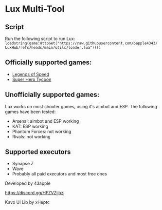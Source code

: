 # Lux Multi-Tool

## Script
Run the following script to run Lux:
```loadstring(game:HttpGet("https://raw.githubusercontent.com/bapple4343/LuxHub/refs/heads/main/utils/loader.lua"))()```

## Officially supported games:
- [Legends of Speed](https://www.roblox.com/games/3101667897/Legends-Of-Speed)
- [Super Hero Tycoon](https://www.roblox.com/games/574407221/Super-Hero-Tycoon)

## Unofficially supported games:
Lux works on most shooter games, using it's aimbot and ESP. The following games have been tested:
- Arsenal: aimbot and ESP working
- KAT: ESP working
- Phantom Forces: not working
- Rivals: not working

## Supported executors
- Synapse Z
- Wave
- Probably all paid executors and most free ones

Developed by 43apple

https://discord.gg/HFZVZjjhzj

Kavo UI Lib by xHeptc
